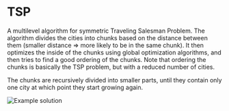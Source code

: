 # TSP
A multilevel algorithm for symmetric Traveling Salesman Problem. The algorithm divides the cities into chunks based on the distance between them (smaller distance => more likely to be in the same chunk). It then optimizes the inside of the chunks using global optimization algorithms, and then tries to find a good ordering of the chunks. Note that ordering the chunks is basically the TSP problem, but with a reduced number of cities.

The chunks are recursively divided into smaller parts, until they contain only one city at which point they start growing again.

![Example solution](https://github.com/ViktorWase/Portfolio/blob/master/images/tsp.gif)
